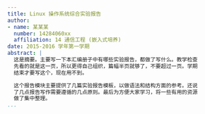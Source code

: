 ```yaml
---
title: Linux 操作系统综合实验报告
author:
- name: 某某某
  number: 14284060xx
  affiliation: 14 通信工程 (嵌入式培养)
date: 2015-2016 学年第一学期
abstract: |
  这是摘要。主要写一下本汇编册子中有哪些实验报告，都做了写什么。教学检查
  先看的就是这一页，所以更得自己组织，篇幅半页就够了，不要超过一页。学期
  结束才要写这个，现在用不到。

  这个报告模块主要提供了几篇实验报告模板，以做语法和结构方面的参考。还说
  了几点报告写作需要遵循的几点原则。最后为方便大家学习，将一些有用的资源
  做了集中整理。
...
```

